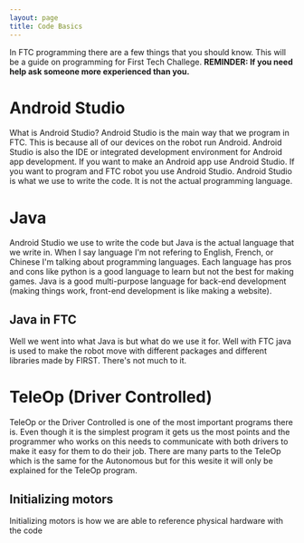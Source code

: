 ```yaml
---
layout: page
title: Code Basics
---
```


In FTC programming there are a few things that you should know. This will be a guide on programming for First Tech Challege. **REMINDER: If you need help ask someone more experienced than you.**

# Android Studio
What is Android Studio? Android Studio is the main way that we program in FTC. This is because all of our devices on the robot run Android. Android Studio is also the IDE or integrated development environment for Android app development. If you want to make an Android app use Android Studio. If you want to program and FTC robot you use Android Studio. Android Studio is what we use to write the code. It is not the actual programming language.

# Java
Android Studio we use to write the code but Java is the actual language that we write in. When I say language I'm not refering to English, French, or Chinese I'm talking about programming languages. Each language has pros and cons like python is a good language to learn but not the best for making games. Java is a good multi-purpose language for back-end development (making things work, front-end development is like making a website).

## Java in FTC
Well we went into what Java is but what do we use it for. Well with FTC java is used to make the robot move with different packages and different libraries made by FIRST. There's not much to it.

# TeleOp (Driver Controlled)
TeleOp or the Driver Controlled is one of the most important programs there is. Even though it is the simplest program it gets us the most points and the programmer who works on this needs to communicate with both drivers to make it easy for them to do their job. There are many parts to the TeleOp which is the same for the Autonomous but for this wesite it will only be explained for the TeleOp program.

## Initializing motors
Initializing motors is how we are able to reference physical hardware with the code
